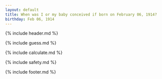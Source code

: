 ```yaml
---
layout: default
title: When was I or my baby conceived if born on February 06, 1914?
birthday: Feb 06, 1914
---
```


{% include header.md %}

{% include guess.md %}

{% include calculate.md %}

{% include safety.md %}

{% include footer.md %}



